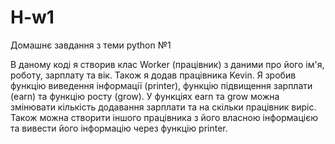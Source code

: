 # H-w1
Домашнє завдання з теми python №1

В даному коді я створив клас Worker (працівник) з даними про його ім'я, роботу, зарплату та вік. Також я додав працівника Kevin. Я зробив функцію виведення інформації (printer), функцію підвищення зарплати (earn) та функцію росту (grow). У функціях earn та grow можна змінювати кількість додавання зарплати та на скільки працівник виріс. Також можна створити іншого працівника з його власною інформацією та вивести його інформацію через функцію printer.